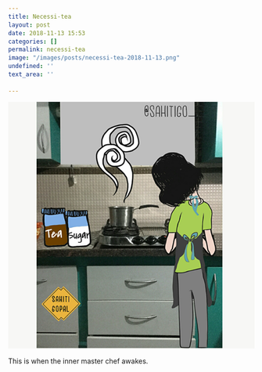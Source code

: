 ```yaml
---
title: Necessi-tea
layout: post
date: 2018-11-13 15:53
categories: []
permalink: necessi-tea
image: "/images/posts/necessi-tea-2018-11-13.png"
undefined: ''
text_area: ''

---
```

![](/images/posts/necessi-tea-2018-11-13.png)

This is when the inner master chef awakes.